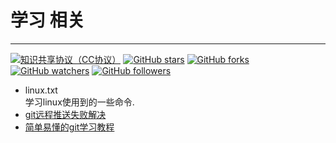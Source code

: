 # 学习 相关
<hr/>

[![知识共享协议（CC协议）](https://img.shields.io/badge/License-Creative%20Commons-DC3D24.svg)](https://creativecommons.org/licenses/by-nc-sa/4.0/deed.zh)
[![GitHub stars](https://img.shields.io/github/stars/alan2016llg/architect-awesome.svg?style=flat&label=Star)](https://github.com/alan2016llg/study/stargazers)
[![GitHub forks](https://img.shields.io/github/forks/alan2016llg/architect-awesome.svg?style=flat&label=Fork)](https://github.com/alan2016llg/study/fork)
[![GitHub watchers](https://img.shields.io/github/watchers/alan2016llg/architect-awesome.svg?style=flat&label=Watch)](https://github.com/alan2016llg/study/watchers)
[![GitHub followers](https://img.shields.io/github/followers/alan2016llg.svg?label=%E5%85%B3%E6%B3%A8)](https://github.com/alan2016llg)

* linux.txt  
学习linux使用到的一些命令.  
* [git远程推送失败解决](https://www.cnblogs.com/wmr95/p/7852832.html)
* [简单易懂的git学习教程](https://backlog.com/git-tutorial/cn/intro/intro1_1.html)
